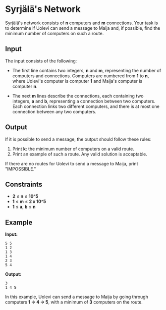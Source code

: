 # Syrjälä's Network

Syrjälä's network consists of **n** computers and **m** connections. Your task is to determine if Uolevi can send a message to Maija and, if possible, find the minimum number of computers on such a route.

## Input

The input consists of the following:

- The first line contains two integers, **n** and **m**, representing the number of computers and connections. Computers are numbered from **1** to **n**, where Uolevi's computer is computer **1** and Maija's computer is computer **n**.

- The next **m** lines describe the connections, each containing two integers, **a** and **b**, representing a connection between two computers. Each connection links two different computers, and there is at most one connection between any two computers.

## Output

If it is possible to send a message, the output should follow these rules:

1. Print **k**: the minimum number of computers on a valid route.
2. Print an example of such a route. Any valid solution is acceptable.

If there are no routes for Uolevi to send a message to Maija, print "IMPOSSIBLE."

## Constraints

- **2** ≤ **n** ≤ **10^5**
- **1** ≤ **m** ≤ **2 x 10^5**
- **1** ≤ **a**, **b** ≤ **n**

## Example

**Input:**
```
5 5
1 2
1 3
1 4
2 3
5 4
```

**Output:**
```
3
1 4 5
```

In this example, Uolevi can send a message to Maija by going through computers **1 -> 4 -> 5**, with a minimum of **3** computers on the route.